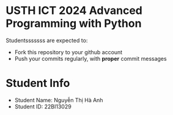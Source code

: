 USTH ICT 2024 Advanced Programming with Python
=====================================================

Studentsssssss are expected to:
* Fork this repository to your github account
* Push your commits regularly, with **proper** commit messages


Student Info
=========================

* Student Name: Nguyễn Thị Hà Anh
* Student ID: 22BI13029

